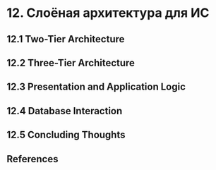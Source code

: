 # 12. Слоёная архитектура для ИС

## 12.1 Two-Tier Architecture
## 12.2 Three-Tier Architecture
## 12.3 Presentation and Application Logic
## 12.4 Database Interaction
## 12.5 Concluding Thoughts
## References